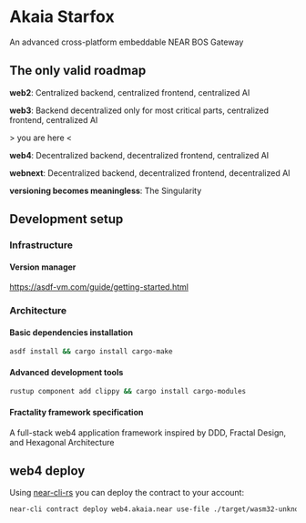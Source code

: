 # Akaia Starfox

An advanced cross-platform embeddable NEAR BOS Gateway

## The only valid roadmap

**web2**: Centralized backend, centralized frontend, centralized AI

**web3**: Backend decentralized only for most critical parts, centralized frontend, centralized AI

\> you are here <

**web4**: Decentralized backend, decentralized frontend, centralized AI

**webnext**: Decentralized backend, decentralized frontend, decentralized AI

**versioning becomes meaningless**: The Singularity

## Development setup

### Infrastructure

#### Version manager

<https://asdf-vm.com/guide/getting-started.html>

### Architecture

#### Basic dependencies installation

```bash
asdf install && cargo install cargo-make
```

#### Advanced development tools

```bash
rustup component add clippy && cargo install cargo-modules
```

#### Fractality framework specification

A full-stack web4 application framework inspired by DDD, Fractal Design, and Hexagonal Architecture

## web4 deploy

Using [near-cli-rs](https://near.cli.rs) you can deploy the contract to your account:

```bash
near-cli contract deploy web4.akaia.near use-file ./target/wasm32-unknown-unknown/release/akaia-promo.wasm without-init-call network-config mainnet
```
